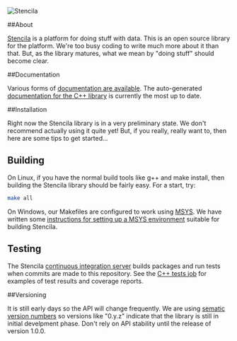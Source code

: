 ![Stencila](http://static.stenci.la/img/logo-name-400x88.png)

##About

[Stencila](http://stenci.la) is a platform for doing stuff with data.
This is an open source library for the platform.
We're too busy coding to write much more about it than that.
But, as the library matures, what we mean by "doing stuff" should become clear.

##Documentation

Various forms of [documentation are available](http://docs.stenci.la).
The auto-generated [documentation for the C++ library](http://docs.stenci.la/cpp/) is currently the most up to date.

##Installation

Right now the Stencila library is in a very preliminary state.
We don't recommend actually using it quite yet!
But, if you really, really want to, then here are some tips to get started...


## Building

On Linux, if you have the normal build tools like g++ and make install, then building the Stencila library should be
fairly easy. For a start, try:

```sh
make all
```

On Windows, our Makefiles are configured to work using [MSYS](http://www.mingw.org/wiki/MSYS). We have written some [instructions for setting up a 
MSYS environment](https://github.com/stencila/stencila/tree/master/guide/building-on-windows.md) suitable for building Stencila.

## Testing

The Stencila [continuous integration server](http://ci.stenci.la) builds packages and run tests when commits are made to this repository.
See the [C++ tests job](http://ci.stenci.la/job/stencila.cpp.test/) for examples of test results and coverage reports.

##Versioning

It is still early days so the API will change frequently.
We are using [sematic version numbers](http://semver.org/) so versions like "0.y.z" indicate that the library is still in initial develpment phase.
Don't rely on API stability until the release of version 1.0.0.
